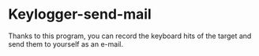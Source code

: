 # Keylogger-send-mail

Thanks to this program, you can record the keyboard hits of the target and send them to yourself as an e-mail.
